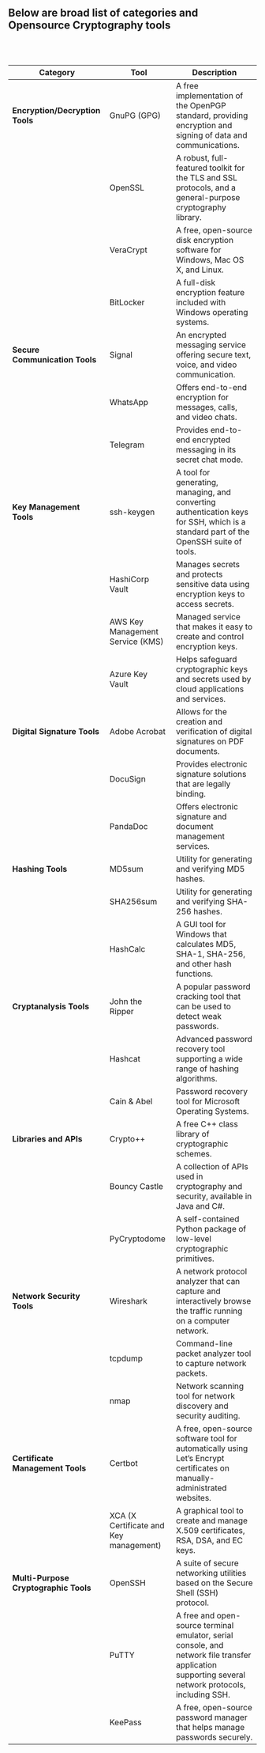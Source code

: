 ## Below are broad list of categories and Opensource Cryptography tools
</br>
</br>

| **Category**                  | **Tool**                                    | **Description**                                                                                                   |
|-------------------------------|---------------------------------------------|-------------------------------------------------------------------------------------------------------------------|
| **Encryption/Decryption Tools** | GnuPG (GPG)                                 | A free implementation of the OpenPGP standard, providing encryption and signing of data and communications.       |
|                               | OpenSSL                                     | A robust, full-featured toolkit for the TLS and SSL protocols, and a general-purpose cryptography library.        |
|                               | VeraCrypt                                   | A free, open-source disk encryption software for Windows, Mac OS X, and Linux.                                    |
|                               | BitLocker                                   | A full-disk encryption feature included with Windows operating systems.                                          |
| **Secure Communication Tools**| Signal                                      | An encrypted messaging service offering secure text, voice, and video communication.                             |
|                               | WhatsApp                                    | Offers end-to-end encryption for messages, calls, and video chats.                                               |
|                               | Telegram                                    | Provides end-to-end encrypted messaging in its secret chat mode.                                                 |
| **Key Management Tools**      | ssh-keygen                                  | A tool for generating, managing, and converting authentication keys for SSH, which is a standard part of the OpenSSH suite of tools. |
|                               | HashiCorp Vault                             | Manages secrets and protects sensitive data using encryption keys to access secrets.                             |
|                               | AWS Key Management Service (KMS)            | Managed service that makes it easy to create and control encryption keys.                                        |
|                               | Azure Key Vault                             | Helps safeguard cryptographic keys and secrets used by cloud applications and services.                          |
| **Digital Signature Tools**   | Adobe Acrobat                               | Allows for the creation and verification of digital signatures on PDF documents.                                 |
|                               | DocuSign                                    | Provides electronic signature solutions that are legally binding.                                                |
|                               | PandaDoc                                    | Offers electronic signature and document management services.                                                    |
| **Hashing Tools**             | MD5sum                                      | Utility for generating and verifying MD5 hashes.                                                                 |
|                               | SHA256sum                                   | Utility for generating and verifying SHA-256 hashes.                                                             |
|                               | HashCalc                                    | A GUI tool for Windows that calculates MD5, SHA-1, SHA-256, and other hash functions.                            |
| **Cryptanalysis Tools**       | John the Ripper                             | A popular password cracking tool that can be used to detect weak passwords.                                       |
|                               | Hashcat                                     | Advanced password recovery tool supporting a wide range of hashing algorithms.                                   |
|                               | Cain & Abel                                 | Password recovery tool for Microsoft Operating Systems.                                                          |
| **Libraries and APIs**        | Crypto++                                    | A free C++ class library of cryptographic schemes.                                                               |
|                               | Bouncy Castle                               | A collection of APIs used in cryptography and security, available in Java and C#.                                |
|                               | PyCryptodome                                | A self-contained Python package of low-level cryptographic primitives.                                           |
| **Network Security Tools**    | Wireshark                                   | A network protocol analyzer that can capture and interactively browse the traffic running on a computer network.  |
|                               | tcpdump                                     | Command-line packet analyzer tool to capture network packets.                                                    |
|                               | nmap                                        | Network scanning tool for network discovery and security auditing.                                               |
| **Certificate Management Tools** | Certbot                                    | A free, open-source software tool for automatically using Let’s Encrypt certificates on manually-administrated websites. |
|                               | XCA (X Certificate and Key management)      | A graphical tool to create and manage X.509 certificates, RSA, DSA, and EC keys.                                 |
| **Multi-Purpose Cryptographic Tools** | OpenSSH                                    | A suite of secure networking utilities based on the Secure Shell (SSH) protocol.                                  |
|                               | PuTTY                                       | A free and open-source terminal emulator, serial console, and network file transfer application supporting several network protocols, including SSH. |
|                               | KeePass                                     | A free, open-source password manager that helps manage passwords securely.                                       |
